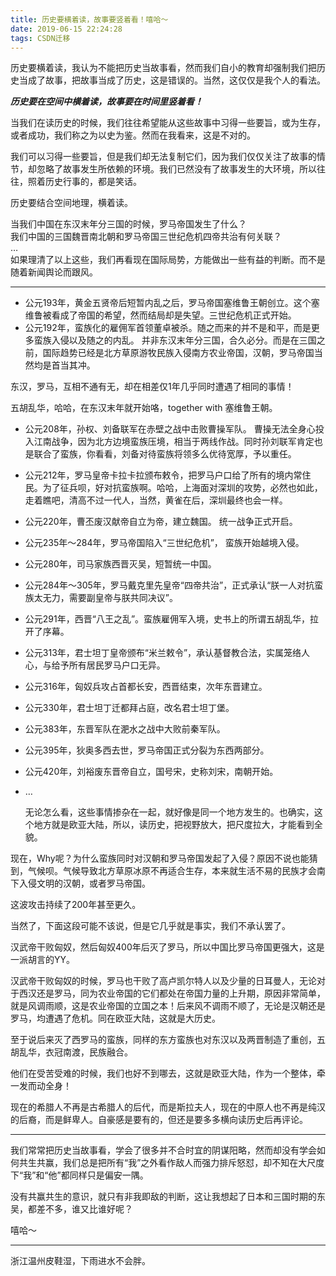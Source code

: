 ```yaml
---
title: 历史要横着读，故事要竖着看！嘻哈～
date: 2019-06-15 22:24:28
tags: CSDN迁移
---
```

  历史要横着读，我认为不能把历史当故事看，然而我们自小的教育却强制我们把历史当成了故事，把故事当成了历史，这是错误的。当然，这仅仅是我个人的看法。

 _**历史要在空间中横着读，故事要在时间里竖着看！**_

 当我们在读历史的时候，我们往往希望能从这些故事中习得一些要旨，或为生存，或者成功，我们称之为以史为鉴。然而在我看来，这是不对的。

 我们可以习得一些要旨，但是我们却无法复制它们，因为我们仅仅关注了故事的情节，却忽略了故事发生所依赖的环境。我们已然没有了故事发生的大环境，所以往往，照着历史行事的，都是笑话。

 历史要结合空间地理，横着读。

 当我们中国在东汉末年分三国的时候，罗马帝国发生了什么？  
 我们中国的三国魏晋南北朝和罗马帝国三世纪危机四帝共治有何关联？  
 …  
 如果理清了以上这些，我们再看现在国际局势，方能做出一些有益的判断。而不是随着新闻舆论而跟风。

 
--------
  
  * 公元193年，黄金五贤帝后短暂内乱之后，罗马帝国塞维鲁王朝创立。这个塞维鲁被看成了帝国的希望，然而结局却是失望。三世纪危机正式开始。 
  * 公元192年，蛮族化的雇佣军首领董卓被杀。随之而来的并不是和平，而是更多蛮族入侵以及随之的内乱。  并非东汉末年分三国，合久必分。而是在三国之前，国际趋势已经是北方草原游牧民族入侵南方农业帝国，汉朝，罗马帝国当然均是首当其冲。

 东汉，罗马，互相不通有无，却在相差仅1年几乎同时遭遇了相同的事情！

 五胡乱华，哈哈，在东汉末年就开始咯，together with 塞维鲁王朝。

  
  * 公元208年，孙权、刘备联军在赤壁之战中击败曹操军队。 曹操无法全身心投入江南战争，因为北方边境蛮族压境，相当于两线作战。同时孙刘联军肯定也是联合了蛮族，你看看，刘备对待蛮族将领多么优待宽厚，予以重任。
    
      
  * 公元212年，罗马皇帝卡拉卡拉颁布敕令，把罗马户口给了所有的境内常住民。为了征兵呗，好对抗蛮族啊。哈哈，上海面对深圳的攻势，必然也如此，走着瞧吧，清高不过一代人，当然，黄雀在后，深圳最终也会一样。
    
      
  * 公元220年，曹丕废汉献帝自立为帝，建立魏国。 统一战争正式开启。
    
      
  * 公元235年～284年，罗马帝国陷入“三世纪危机”， 蛮族开始越境入侵。
    
      
  * 公元280年，司马家族西晋灭吴，短暂统一中国。
    
      
  * 公元284年～305年，罗马戴克里先皇帝“四帝共治”，正式承认“朕一人对抗蛮族太无力，需要副皇帝与朕共同决议”。
    
      
  * 公元291年，西晋“八王之乱”。蛮族雇佣军入境，史书上的所谓五胡乱华，拉开了序幕。
    
      
  * 公元313年，君士坦丁皇帝颁布“米兰敕令”，承认基督教合法，实属笼络人心，与给予所有居民罗马户口无异。
    
      
  * 公元316年，匈奴兵攻占首都长安，西晋结束，次年东晋建立。
    
      
  * 公元330年，君士坦丁迁都拜占庭，改名君士坦丁堡。
    
      
  * 公元383年，东晋军队在淝水之战中大败前秦军队。
    
      
  * 公元395年，狄奥多西去世，罗马帝国正式分裂为东西两部分。
    
      
  * 公元420年，刘裕废东晋帝自立，国号宋，史称刘宋，南朝开始。
    
      
  * …
    
       无论怎么看，这些事情掺杂在一起，就好像是同一个地方发生的。也确实，这个地方就是欧亚大陆，所以，读历史，把视野放大，把尺度拉大，才能看到全貌。

 现在，Why呢？为什么蛮族同时对汉朝和罗马帝国发起了入侵？原因不说也能猜到，气候呗。气候导致北方草原冰原不再适合生存，本来就生活不易的民族才会南下入侵文明的汉朝，或者罗马帝国。

 这波攻击持续了200年甚至更久。

 当然了，下面这段可能不该说，但是它几乎就是事实，我们不承认罢了。

 汉武帝干败匈奴，然后匈奴400年后灭了罗马，所以中国比罗马帝国更强大，这是一派胡言的YY。

 汉武帝干败匈奴的时候，罗马也干败了高卢凯尔特人以及少量的日耳曼人，无论对于西汉还是罗马，同为农业帝国的它们都处在帝国力量的上升期，原因非常简单，就是风调雨顺，这是农业帝国的立国之本！后来风不调雨不顺了，无论是汉朝还是罗马，均遭遇了危机。同在欧亚大陆，这就是大历史。

 至于说后来灭了西罗马的蛮族，同样的东方蛮族也对东汉以及两晋制造了重创，五胡乱华，衣冠南渡，民族融合。

 他们在受苦受难的时候，我们也好不到哪去，这就是欧亚大陆，作为一个整体，牵一发而动全身！

 现在的希腊人不再是古希腊人的后代，而是斯拉夫人，现在的中原人也不再是纯汉的后裔，而是鲜卑人。自豪感是要有的，但还是要多多横向读历史后再评论。

 
--------
 我们常常把历史当故事看，学会了很多并不合时宜的阴谋阳略，然而却没有学会如何共生共赢，我们总是把所有“我”之外看作敌人而强力排斥怒怼，却不知在大尺度下“我”和“他”都同样只是偏安一隅。

 没有共赢共生的意识，就只有非我即敌的判断，这让我想起了日本和三国时期的东吴，都差不多，谁又比谁好呢？

 嘻哈～

 
--------
 浙江温州皮鞋湿，下雨进水不会胖。

   
  